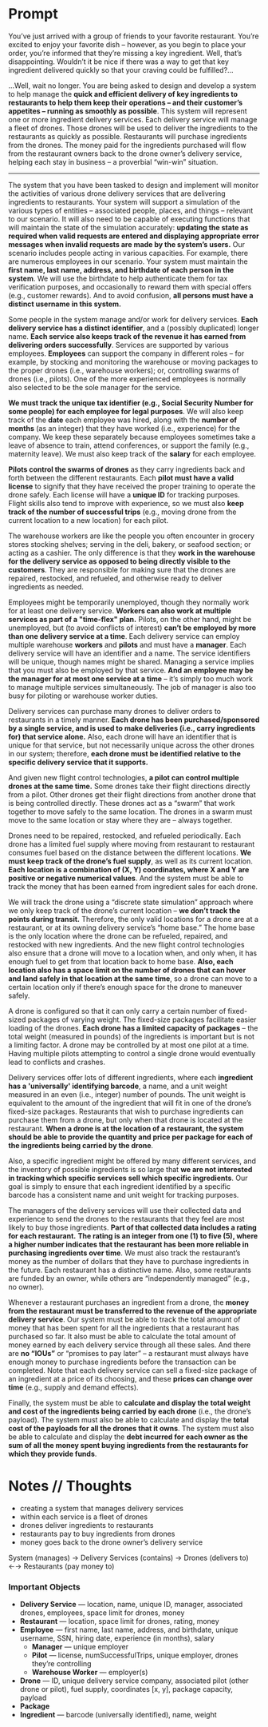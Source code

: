 # Prompt

You’ve just arrived with a group of friends to your favorite restaurant.  You’re excited to enjoy your favorite dish – however, as you begin to place your order, you’re informed that they’re missing a key ingredient.  Well, that’s disappointing.  Wouldn’t it be nice if there was a way to get that key ingredient delivered quickly so that your craving could be fulfilled?...

…Well, wait no longer.  You are being asked to design and develop a system to help manage the **quick and efficient delivery of key ingredients to restaurants to help them keep their operations – and their customer’s appetites – running as smoothly as possible**.  This system will represent one or more ingredient delivery services.  Each delivery service will manage a fleet of drones.  Those drones will be used to deliver the ingredients to the restaurants as quickly as possible.  Restaurants will purchase ingredients from the drones.  The money paid for the ingredients purchased will flow from the restaurant owners back to the drone owner’s delivery service, helping each stay in business – a proverbial “win-win” situation.

------

The system that you have been tasked to design and implement will monitor the activities of various drone delivery services that are delivering ingredients to restaurants.  Your system will support a simulation of the various types of entities – associated people, places, and things – relevant to our scenario.  It will also need to be capable of executing functions that will maintain the state of the simulation accurately: **updating the state as required when valid requests are entered and displaying appropriate error messages when invalid requests are made by the system’s users.** Our scenario includes people acting in various capacities.  For example, there are numerous employees in our scenario.  Your system must maintain the **first name, last name, address, and birthdate of each person in the system**.  We will use the birthdate to help authenticate them for tax verification purposes, and occasionally to reward them with special offers (e.g., customer rewards).  And to avoid confusion, **all persons must have a distinct username in this system.**

Some people in the system manage and/or work for delivery services.  **Each delivery service has a distinct identifier**, and a (possibly duplicated) longer name.  **Each service also keeps track of the revenue it has earned from delivering orders successfully**.  Services are supported by various employees.  **Employees** can support the company in different roles – for example, by stocking and monitoring the warehouse or moving packages to the proper drones (i.e., warehouse workers); or, controlling swarms of drones (i.e., pilots).  One of the more experienced employees is normally also selected to be the sole manager for the service.

**We must track the unique tax identifier (e.g., Social Security Number for some people) for each employee for legal purposes**.  We will also keep track of the **date** each employee was hired, along with the **number of months** (as an integer) that they have worked (i.e., experience) for the company.  We keep these separately because employees sometimes take a leave of absence to train, attend conferences, or support the family (e.g., maternity leave).  We must also keep track of the **salary** for each employee.

**Pilots control the swarms of drones** as they carry ingredients back and forth between the different restaurants.  Each **pilot must have a valid license** to signify that they have received the proper training to operate the drone safely.  Each license will have a **unique ID** for tracking purposes.  Flight skills also tend to improve with experience, so we must also **keep track of the number of successful trips** (e.g., moving drone from the current location to a new location) for each pilot.

The warehouse workers are like the people you often encounter in grocery stores stocking shelves; serving in the deli, bakery, or seafood section; or acting as a cashier.  The only difference is that they **work in the warehouse for the delivery service as opposed to being directly visible to the customers**.  They are responsible for making sure that the drones are repaired, restocked, and refueled, and otherwise ready to deliver ingredients as needed.

Employees might be temporarily unemployed, though they normally work for at least one delivery service. **Workers can also work at multiple services as part of a "time-flex" plan.**  Pilots, on the other hand, might be unemployed, but (to avoid conflicts of interest) **can’t be employed by more than one delivery service at a time**.  Each delivery service can employ multiple warehouse **workers** and **pilots** and must have a **manager**. Each delivery service will have an identifier and a name.  The service identifiers will be unique, though names might be shared.  Managing a service implies that you must also be employed by that service.  **And an employee may be the manager for at most one service at a time** – it’s simply too much work to manage multiple services simultaneously.  The job of manager is also too busy for piloting or warehouse worker duties.

Delivery services can purchase many drones to deliver orders to restaurants in a timely manner.  **Each drone has been purchased/sponsored by a single service, and is used to make deliveries (i.e., carry ingredients for) that service alone.**  Also, each drone will have an identifier that is unique for that service, but not necessarily unique across the other drones in our system; therefore, **each drone must be identified relative to the specific delivery service that it supports.**

And given new flight control technologies, **a pilot can control multiple drones at the same time.**  Some drones take their flight directions directly from a pilot.  Other drones get their flight directions from another drone that is being controlled directly.  These drones act as a “swarm” that work together to move safely to the same location.  The drones in a swarm must move to the same location or stay where they are – always together.

Drones need to be repaired, restocked, and refueled periodically.  Each drone has a limited fuel supply where moving from restaurant to restaurant consumes fuel based on the distance between the different locations.  **We must keep track of the drone’s fuel supply**, as well as its current location. **Each location is a combination of (X, Y) coordinates, where X and Y are positive or negative numerical values**.  And the system must be able to track the money that has been earned from ingredient sales for each drone.

We will track the drone using a “discrete state simulation” approach where we only keep track of the drone’s current location – **we don’t track the points during transit.**  Therefore, the only valid locations for a drone are at a restaurant, or at its owning delivery service’s “home base.”  The home base is the only location where the drone can be refueled, repaired, and restocked with new ingredients.  And the new flight control technologies also ensure that a drone will move to a location when, and only when, it has enough fuel to get from that location back to home base.  **Also, each location also has a space limit on the number of drones that can hover and land safely in that location at the same time**, so a drone can move to a certain location only if there’s enough space for the drone to maneuver safely.

A drone is configured so that it can only carry a certain number of fixed-sized packages of varying weight.  The fixed-size packages facilitate easier loading of the drones.  **Each drone has a limited capacity of packages** – the total weight (measured in pounds) of the ingredients is important but is not a limiting factor.  A drone may be controlled by at most one pilot at a time.  Having multiple pilots attempting to control a single drone would eventually lead to conflicts and crashes.

Delivery services offer lots of different ingredients, where each **ingredient has a 'universally' identifying barcode**, a name, and a unit weight measured in an even (i.e., integer) number of pounds.  The unit weight is equivalent to the amount of the ingredient that will fit in one of the drone’s fixed-size packages.  Restaurants that wish to purchase ingredients can purchase them from a drone, but only when that drone is located at the restaurant.  **When a drone is at the location of a restaurant, the system should be able to provide the quantity and price per package for each of the ingredients being carried by the drone**.

Also, a specific ingredient might be offered by many different services, and the inventory of possible ingredients is so large that **we are not interested in tracking which specific services sell which specific ingredients**.  Our goal is simply to ensure that each ingredient identified by a specific barcode has a consistent name and unit weight for tracking purposes.

The managers of the delivery services will use their collected data and experience to send the drones to the restaurants that they feel are most likely to buy those ingredients.  **Part of that collected data includes a rating for each restaurant.**  **The rating is an integer from one (1) to five (5), where a higher number indicates that the restaurant has been more reliable in purchasing ingredients over time**.  We must also track the restaurant’s money as the number of dollars that they have to purchase ingredients in the future.  Each restaurant has a distinctive name.  Also, some restaurants are funded by an owner, while others are “independently managed” (e.g., no owner).

Whenever a restaurant purchases an ingredient from a drone, the **money from the restaurant must be transferred to the revenue of the appropriate delivery service**.  Our system must be able to track the total amount of money that has been spent for all the ingredients that a restaurant has purchased so far.  It also must be able to calculate the total amount of money earned by each delivery service through all these sales.  And there are **no “IOUs”** or “promises to pay later” – a restaurant must always have enough money to purchase ingredients before the transaction can be completed.  Note that each delivery service can sell a fixed-size package of an ingredient at a price of its choosing, and these **prices can change over time** (e.g., supply and demand effects).

Finally, the system must be able to **calculate and display the total weight and cost of the ingredients being carried by each drone** (i.e., the drone’s payload).  The system must also be able to calculate and display the **total cost of the payloads for all the drones that it owns**.  The system must also be able to calculate and display the **debt incurred for each owner as the sum of all the money spent buying ingredients from the restaurants for which they provide funds**.

# Notes // Thoughts

- creating a system that manages delivery services
- within each service is a fleet of drones
- drones deliver ingredients to restaurants
- restaurants pay to buy ingredients from drones
- money goes back to the drone owner’s delivery service

System (manages) → Delivery Services (contains) → Drones (delivers to) ←→ Restaurants (pay money to)

### Important Objects

- **Delivery Service** — location, name, unique ID, manager, associated drones, employees, space limit for drones, money
- **Restaurant** — location, space limit for drones, rating, money
- **Employee** — first name, last name, address, and birthdate, unique username, SSN, hiring date, experience (in months), salary
  - **Manager** — unique employer
  - **Pilot** — license, numSuccessfulTrips, unique employer, drones they’re controlling
  - **Warehouse Worker** — employer(s)
- **Drone** — ID, unique delivery service company, associated pilot (other drone or pilot), fuel supply, coordinates [x, y], package capacity, payload
- **Package**
- **Ingredient** — barcode (universally identified), name, weight
